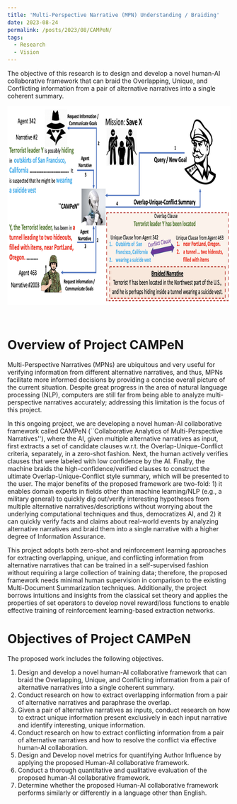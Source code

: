 ```yaml
---
title: 'Multi-Perspective Narrative (MPN) Understanding / Braiding'
date: 2023-08-24
permalink: /posts/2023/08/CAMPeN/
tags:
  - Research
  - Vision
---
```


The objective of this research is to design and develop a novel human-AI collaborative framework that can braid the Overlapping, Unique, and Conflicting information from a pair of alternative narratives into a single coherent summary.

<center>
  <div style='display: flex; justify-content: center;'><img src='/images/CAMPeN.png' alt='Image not Loading' style='height:450px;' align='middle'></div><br>
</center>
<br>


Overview of Project CAMPeN
======
Multi-Perspective Narratives (MPNs) are ubiquitous and very useful for verifying information from different alternative narratives, and thus, MPNs facilitate more informed decisions by providing a concise overall picture of the current situation. Despite great progress in the area of natural language processing (NLP), computers are still far from being able to analyze multi-perspective narratives accurately; addressing this limitation is the focus of this project.

In this ongoing project, we are developing a novel human-AI collaborative framework called CAMPeN (``Collaborative Analytics of Multi-Perspective Narratives''), where the AI, given multiple alternative narratives as input, first extracts a set of candidate clauses w.r.t. the Overlap-Unique-Conflict criteria, separately, in a zero-shot fashion. Next, the human actively verifies clauses that were labeled with low confidence by the AI. Finally, the machine braids the high-confidence/verified clauses to construct the ultimate Overlap-Unique-Conflict style summary, which will be presented to the user. The major benefits of the proposed framework are two-fold: 1) it enables domain experts in fields other than machine learning/NLP (e.g., a military general) to quickly dig out/verify interesting hypotheses from multiple alternative narratives/descriptions without worrying about the underlying computational techniques and thus, democratizes AI, and 2) it can quickly verify facts and claims about real-world events by analyzing alternative narratives and braid them into a single narrative with a higher degree of Information Assurance.

This project adopts both zero-shot and reinforcement learning approaches for extracting overlapping, unique, and conflicting information from alternative narratives that can be trained in a self-supervised fashion without requiring a large collection of training data; therefore, the proposed framework needs minimal human supervision in comparison to the existing Multi-Document Summarization techniques. Additionally, the project borrows intuitions and insights from the classical set theory and applies the properties of set operators to develop novel reward/loss functions to enable effective training of reinforcement learning-based extraction networks.



Objectives of Project CAMPeN
======
The proposed work includes the following objectives.

<ol>

<li>Design and develop a novel human-AI collaborative framework that can braid the Overlapping, Unique, and Conflicting information from a pair of alternative narratives into a single coherent summary.</li>
    
<li>Conduct research on how to extract overlapping information from a pair of alternative narratives and paraphrase the overlap.</li>
    
<li>Given a pair of alternative narratives as inputs, conduct research on how to extract unique information present exclusively in each input narrative and identify interesting, unique information.</li>
    
<li>Conduct research on how to extract conflicting information from a pair of alternative narratives and how to resolve the conflict via effective human-AI collaboration.</li>

<li>Design and Develop novel metrics for quantifying Author Influence by applying the proposed Human-AI collaborative framework.</li>

<li>Conduct a thorough quantitative and qualitative evaluation of the proposed human-AI collaborative framework.</li>

<li>Determine whether the proposed Human-AI collaborative framework performs similarly or differently in a language other than English.</li>

 </ol>
 
 